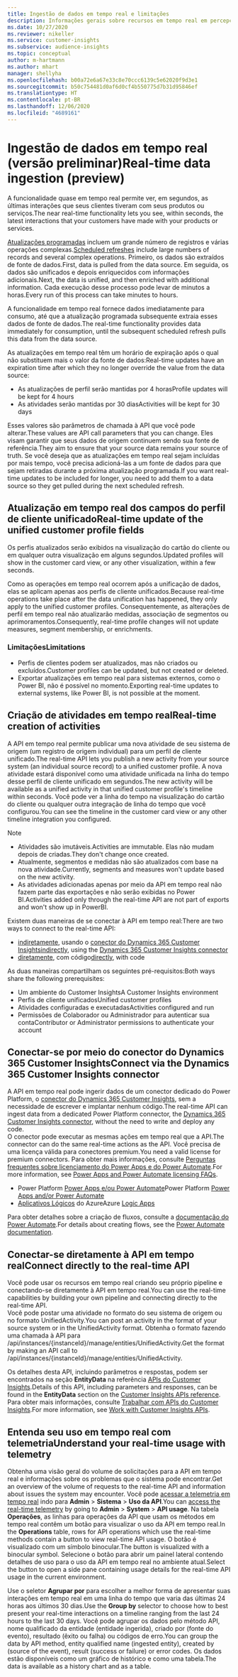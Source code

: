 ```yaml
---
title: Ingestão de dados em tempo real e limitações
description: Informações gerais sobre recursos em tempo real em percepções de público.
ms.date: 10/27/2020
ms.reviewer: nikeller
ms.service: customer-insights
ms.subservice: audience-insights
ms.topic: conceptual
author: m-hartmann
ms.author: mhart
manager: shellyha
ms.openlocfilehash: b00a72e6a67e33c8e70ccc6139c5e62020f9d3e1
ms.sourcegitcommit: b50c754481d0af6d0cf4b550775d7b31d95846ef
ms.translationtype: HT
ms.contentlocale: pt-BR
ms.lasthandoff: 12/06/2020
ms.locfileid: "4689161"
---
```

# <a name="real-time-data-ingestion-preview"></a><span data-ttu-id="dfb2d-103">Ingestão de dados em tempo real (versão preliminar)</span><span class="sxs-lookup"><span data-stu-id="dfb2d-103">Real-time data ingestion (preview)</span></span>

<span data-ttu-id="dfb2d-104">A funcionalidade quase em tempo real permite ver, em segundos, as últimas interações que seus clientes tiveram com seus produtos ou serviços.</span><span class="sxs-lookup"><span data-stu-id="dfb2d-104">The near real-time functionality lets you see, within seconds, the latest interactions that your customers have made with your products or services.</span></span>

<span data-ttu-id="dfb2d-105">[Atualizações programadas](system.md#schedule-tab) incluem um grande número de registros e várias operações complexas.</span><span class="sxs-lookup"><span data-stu-id="dfb2d-105">[Scheduled refreshes](system.md#schedule-tab) include large numbers of records and several complex operations.</span></span> <span data-ttu-id="dfb2d-106">Primeiro, os dados são extraídos de fonte de dados.</span><span class="sxs-lookup"><span data-stu-id="dfb2d-106">First, data is pulled from the data source.</span></span> <span data-ttu-id="dfb2d-107">Em seguida, os dados são unificados e depois enriquecidos com informações adicionais.</span><span class="sxs-lookup"><span data-stu-id="dfb2d-107">Next, the data is unified, and then enriched with additional information.</span></span> <span data-ttu-id="dfb2d-108">Cada execução desse processo pode levar de minutos a horas.</span><span class="sxs-lookup"><span data-stu-id="dfb2d-108">Every run of this process can take minutes to hours.</span></span>

<span data-ttu-id="dfb2d-109">A funcionalidade em tempo real fornece dados imediatamente para consumo, até que a atualização programada subsequente extraia esses dados de fonte de dados.</span><span class="sxs-lookup"><span data-stu-id="dfb2d-109">The real-time functionality provides data immediately for consumption, until the subsequent scheduled refresh pulls this data from the data source.</span></span>

<span data-ttu-id="dfb2d-110">As atualizações em tempo real têm um horário de expiração após o qual não substituem mais o valor da fonte de dados:</span><span class="sxs-lookup"><span data-stu-id="dfb2d-110">Real-time updates have an expiration time after which they no longer override the value from the data source:</span></span>

- <span data-ttu-id="dfb2d-111">As atualizações de perfil serão mantidas por 4 horas</span><span class="sxs-lookup"><span data-stu-id="dfb2d-111">Profile updates will be kept for 4 hours</span></span>
- <span data-ttu-id="dfb2d-112">As atividades serão mantidas por 30 dias</span><span class="sxs-lookup"><span data-stu-id="dfb2d-112">Activities will be kept for 30 days</span></span>

<span data-ttu-id="dfb2d-113">Esses valores são parâmetros de chamada à API que você pode alterar.</span><span class="sxs-lookup"><span data-stu-id="dfb2d-113">These values are API call parameters that you can change.</span></span> <span data-ttu-id="dfb2d-114">Eles visam garantir que seus dados de origem continuem sendo sua fonte de referência.</span><span class="sxs-lookup"><span data-stu-id="dfb2d-114">They aim to ensure that your source data remains your source of truth.</span></span> <span data-ttu-id="dfb2d-115">Se você deseja que as atualizações em tempo real sejam incluídas por mais tempo, você precisa adicioná-las a um fonte de dados para que sejam retiradas durante a próxima atualização programada.</span><span class="sxs-lookup"><span data-stu-id="dfb2d-115">If you want real-time updates to be included for longer, you need to add them to a data source so they get pulled during the next scheduled refresh.</span></span>

## <a name="real-time-update-of-the-unified-customer-profile-fields"></a><span data-ttu-id="dfb2d-116">Atualização em tempo real dos campos do perfil de cliente unificado</span><span class="sxs-lookup"><span data-stu-id="dfb2d-116">Real-time update of the unified customer profile fields</span></span>

<span data-ttu-id="dfb2d-117">Os perfis atualizados serão exibidos na visualização do cartão do cliente ou em qualquer outra visualização em alguns segundos.</span><span class="sxs-lookup"><span data-stu-id="dfb2d-117">Updated profiles will show in the customer card view, or any other visualization, within a few seconds.</span></span>

<span data-ttu-id="dfb2d-118">Como as operações em tempo real ocorrem após a unificação de dados, elas se aplicam apenas aos perfis de cliente unificados.</span><span class="sxs-lookup"><span data-stu-id="dfb2d-118">Because real-time operations take place after the data unification has happened, they only apply to the unified customer profiles.</span></span> <span data-ttu-id="dfb2d-119">Consequentemente, as alterações de perfil em tempo real não atualizarão medidas, associação de segmentos ou aprimoramentos.</span><span class="sxs-lookup"><span data-stu-id="dfb2d-119">Consequently, real-time profile changes will not update measures, segment membership, or enrichments.</span></span>

### <a name="limitations"></a><span data-ttu-id="dfb2d-120">Limitações</span><span class="sxs-lookup"><span data-stu-id="dfb2d-120">Limitations</span></span>

- <span data-ttu-id="dfb2d-121">Perfis de clientes podem ser atualizados, mas não criados ou excluídos.</span><span class="sxs-lookup"><span data-stu-id="dfb2d-121">Customer profiles can be updated, but not created or deleted.</span></span>
- <span data-ttu-id="dfb2d-122">Exportar atualizações em tempo real para sistemas externos, como o Power BI, não é possível no momento.</span><span class="sxs-lookup"><span data-stu-id="dfb2d-122">Exporting real-time updates to external systems, like Power BI, is not possible at the moment.</span></span>

## <a name="real-time-creation-of-activities"></a><span data-ttu-id="dfb2d-123">Criação de atividades em tempo real</span><span class="sxs-lookup"><span data-stu-id="dfb2d-123">Real-time creation of activities</span></span>

<span data-ttu-id="dfb2d-124">A API em tempo real permite publicar uma nova atividade de seu sistema de origem (um registro de origem individual) para um perfil de cliente unificado.</span><span class="sxs-lookup"><span data-stu-id="dfb2d-124">The real-time API lets you publish a new activity from your source system (an individual source record) to a unified customer profile.</span></span> <span data-ttu-id="dfb2d-125">A nova atividade estará disponível como uma atividade unificada na linha do tempo desse perfil de cliente unificado em segundos.</span><span class="sxs-lookup"><span data-stu-id="dfb2d-125">The new activity will be available as a unified activity in that unified customer profile's timeline within seconds.</span></span> <span data-ttu-id="dfb2d-126">Você pode ver a linha do tempo na visualização do cartão do cliente ou qualquer outra integração de linha do tempo que você configurou.</span><span class="sxs-lookup"><span data-stu-id="dfb2d-126">You can see the timeline in the customer card view or any other timeline integration you configured.</span></span>

> [!NOTE]
>
> - <span data-ttu-id="dfb2d-127">Atividades são imutáveis.</span><span class="sxs-lookup"><span data-stu-id="dfb2d-127">Activities are immutable.</span></span> <span data-ttu-id="dfb2d-128">Elas não mudam depois de criadas.</span><span class="sxs-lookup"><span data-stu-id="dfb2d-128">They don't change once created.</span></span>
> - <span data-ttu-id="dfb2d-129">Atualmente, segmentos e medidas não são atualizados com base na nova atividade.</span><span class="sxs-lookup"><span data-stu-id="dfb2d-129">Currently, segments and measures won't update based on the new activity.</span></span>
> - <span data-ttu-id="dfb2d-130">As atividades adicionadas apenas por meio da API em tempo real não fazem parte das exportações e não serão exibidas no Power BI.</span><span class="sxs-lookup"><span data-stu-id="dfb2d-130">Activities added only through the real-time API are not part of exports and won't show up in PowerBI.</span></span>

<span data-ttu-id="dfb2d-131">Existem duas maneiras de se conectar à API em tempo real:</span><span class="sxs-lookup"><span data-stu-id="dfb2d-131">There are two ways to connect to the real-time API:</span></span>

- <span data-ttu-id="dfb2d-132">[indiretamente](#connect-via-the-dynamics-365-customer-insights-connector), usando o [conector do Dynamics 365 Customer Insights](https://docs.microsoft.com/connectors/customerinsights/)</span><span class="sxs-lookup"><span data-stu-id="dfb2d-132">[indirectly](#connect-via-the-dynamics-365-customer-insights-connector), using the [Dynamics 365 Customer Insights connector](https://docs.microsoft.com/connectors/customerinsights/)</span></span>
- <span data-ttu-id="dfb2d-133">[diretamente](#connect-directly-to-the-real-time-api), com código</span><span class="sxs-lookup"><span data-stu-id="dfb2d-133">[directly](#connect-directly-to-the-real-time-api), with code</span></span>

<span data-ttu-id="dfb2d-134">As duas maneiras compartilham os seguintes pré-requisitos:</span><span class="sxs-lookup"><span data-stu-id="dfb2d-134">Both ways share the following prerequisites:</span></span>

- <span data-ttu-id="dfb2d-135">Um ambiente do Customer Insights</span><span class="sxs-lookup"><span data-stu-id="dfb2d-135">A Customer Insights environment</span></span>
- <span data-ttu-id="dfb2d-136">Perfis de cliente unificados</span><span class="sxs-lookup"><span data-stu-id="dfb2d-136">Unified customer profiles</span></span>
- <span data-ttu-id="dfb2d-137">Atividades configuradas e executadas</span><span class="sxs-lookup"><span data-stu-id="dfb2d-137">Activities configured and run</span></span>
- <span data-ttu-id="dfb2d-138">Permissões de Colaborador ou Administrador para autenticar sua conta</span><span class="sxs-lookup"><span data-stu-id="dfb2d-138">Contributor or Administrator permissions to authenticate your account</span></span>

## <a name="connect-via-the-dynamics-365-customer-insights-connector"></a><span data-ttu-id="dfb2d-139">Conectar-se por meio do conector do Dynamics 365 Customer Insights</span><span class="sxs-lookup"><span data-stu-id="dfb2d-139">Connect via the Dynamics 365 Customer Insights connector</span></span>

<span data-ttu-id="dfb2d-140">A API em tempo real pode ingerir dados de um conector dedicado do Power Platform, o [conector do Dynamics 365 Customer Insights](https://docs.microsoft.com/connectors/customerinsights/), sem a necessidade de escrever e implantar nenhum código.</span><span class="sxs-lookup"><span data-stu-id="dfb2d-140">The real-time API can ingest data from a dedicated Power Platform connector, the [Dynamics 365 Customer Insights connector](https://docs.microsoft.com/connectors/customerinsights/), without the need to write and deploy any code.</span></span>    
<span data-ttu-id="dfb2d-141">O conector pode executar as mesmas ações em tempo real que a API.</span><span class="sxs-lookup"><span data-stu-id="dfb2d-141">The connector can do the same real-time actions as the API.</span></span> <span data-ttu-id="dfb2d-142">Você precisa de uma licença válida para conectores premium.</span><span class="sxs-lookup"><span data-stu-id="dfb2d-142">You need a valid license for premium connectors.</span></span> <span data-ttu-id="dfb2d-143">Para obter mais informações, consulte [Perguntas frequentes sobre licenciamento do Power Apps e do Power Automate](https://docs.microsoft.com/power-platform/admin/powerapps-flow-licensing-faq).</span><span class="sxs-lookup"><span data-stu-id="dfb2d-143">For more information, see [Power Apps and Power Automate licensing FAQs](https://docs.microsoft.com/power-platform/admin/powerapps-flow-licensing-faq).</span></span>

- <span data-ttu-id="dfb2d-144">Power Platform [Power Apps e/ou Power Automate](https://docs.microsoft.com/connectors/)</span><span class="sxs-lookup"><span data-stu-id="dfb2d-144">Power Platform [Power Apps and/or Power Automate](https://docs.microsoft.com/connectors/)</span></span>
- <span data-ttu-id="dfb2d-145">[Aplicativos Lógicos](https://docs.microsoft.com/azure/connectors/apis-list) do Azure</span><span class="sxs-lookup"><span data-stu-id="dfb2d-145">Azure [Logic Apps](https://docs.microsoft.com/azure/connectors/apis-list)</span></span>

<span data-ttu-id="dfb2d-146">Para obter detalhes sobre a criação de fluxos, consulte a [documentação do Power Automate](https://docs.microsoft.com/power-automate/).</span><span class="sxs-lookup"><span data-stu-id="dfb2d-146">For details about creating flows, see the [Power Automate documentation](https://docs.microsoft.com/power-automate/).</span></span>

## <a name="connect-directly-to-the-real-time-api"></a><span data-ttu-id="dfb2d-147">Conectar-se diretamente à API em tempo real</span><span class="sxs-lookup"><span data-stu-id="dfb2d-147">Connect directly to the real-time API</span></span>

<span data-ttu-id="dfb2d-148">Você pode usar os recursos em tempo real criando seu próprio pipeline e conectando-se diretamente à API em tempo real.</span><span class="sxs-lookup"><span data-stu-id="dfb2d-148">You can use the real-time capabilities by building your own pipeline and connecting directly to the real-time API.</span></span>    
<span data-ttu-id="dfb2d-149">Você pode postar uma atividade no formato do seu sistema de origem ou no formato UnifiedActivity.</span><span class="sxs-lookup"><span data-stu-id="dfb2d-149">You can post an activity in the format of your source system or in the UnifiedActivity format.</span></span> <span data-ttu-id="dfb2d-150">Obtenha o formato fazendo uma chamada à API para /api/instances/{instanceId}/manage/entities/UnifiedActivity.</span><span class="sxs-lookup"><span data-stu-id="dfb2d-150">Get the format by making an API call to /api/instances/{instanceId}/manage/entities/UnifiedActivity.</span></span>

<span data-ttu-id="dfb2d-151">Os detalhes desta API, incluindo parâmetros e respostas, podem ser encontrados na seção **EntityData** na referência [APIs do Customer Insights](https://developer.ci.ai.dynamics.com/api-details#api=CustomerInsights).</span><span class="sxs-lookup"><span data-stu-id="dfb2d-151">Details of this API, including parameters and responses, can be found in the **EntityData** section on the [Customer Insights APIs reference](https://developer.ci.ai.dynamics.com/api-details#api=CustomerInsights).</span></span> <span data-ttu-id="dfb2d-152">Para obter mais informações, consulte [Trabalhar com APIs do Customer Insights](apis.md).</span><span class="sxs-lookup"><span data-stu-id="dfb2d-152">For more information, see [Work with Customer Insights APIs](apis.md).</span></span>

## <a name="understand-your-real-time-usage-with-telemetry"></a><span data-ttu-id="dfb2d-153">Entenda seu uso em tempo real com telemetria</span><span class="sxs-lookup"><span data-stu-id="dfb2d-153">Understand your real-time usage with telemetry</span></span>

<span data-ttu-id="dfb2d-154">Obtenha uma visão geral do volume de solicitações para a API em tempo real e informações sobre os problemas que o sistema pode encontrar.</span><span class="sxs-lookup"><span data-stu-id="dfb2d-154">Get an overview of the volume of requests to the real-time API and information about issues the system may encounter.</span></span> <span data-ttu-id="dfb2d-155">Você pode [acessar a telemetria em tempo real](system.md#api-usage-tab) indo para **Admin** > **Sistema** > **Uso da API**.</span><span class="sxs-lookup"><span data-stu-id="dfb2d-155">You can [access the real-time telemetry](system.md#api-usage-tab) by going to **Admin** > **System** > **API usage**.</span></span> <span data-ttu-id="dfb2d-156">Na tabela **Operações**, as linhas para operações da API que usam os métodos em tempo real contêm um botão para visualizar o uso da API em tempo real.</span><span class="sxs-lookup"><span data-stu-id="dfb2d-156">In the **Operations** table, rows for API operations which use the real-time methods contain a button to view real-time API usage.</span></span> <span data-ttu-id="dfb2d-157">O botão é visualizado com um símbolo binocular.</span><span class="sxs-lookup"><span data-stu-id="dfb2d-157">The button is visualized with a binocular symbol.</span></span> <span data-ttu-id="dfb2d-158">Selecione o botão para abrir um painel lateral contendo detalhes de uso para o uso da API em tempo real no ambiente atual.</span><span class="sxs-lookup"><span data-stu-id="dfb2d-158">Select the button to open a side pane containing usage details for the real-time API usage in the current environment.</span></span>

<span data-ttu-id="dfb2d-159">Use o seletor **Agrupar por** para escolher a melhor forma de apresentar suas interações em tempo real em uma linha do tempo que varia das últimas 24 horas aos últimos 30 dias.</span><span class="sxs-lookup"><span data-stu-id="dfb2d-159">Use the **Group by** selector to choose how to best present your real-time interactions on a timeline ranging from the last 24 hours to the last 30 days.</span></span> <span data-ttu-id="dfb2d-160">Você pode agrupar os dados pelo método API, nome qualificado da entidade (entidade ingerida), criado por (fonte do evento), resultado (êxito ou falha) ou códigos de erro.</span><span class="sxs-lookup"><span data-stu-id="dfb2d-160">You can group the data by API method, entity qualified name (ingested entity), created by (source of the event), result (success or failure) or error codes.</span></span> <span data-ttu-id="dfb2d-161">Os dados estão disponíveis como um gráfico de histórico e como uma tabela.</span><span class="sxs-lookup"><span data-stu-id="dfb2d-161">The data is available as a history chart and as a table.</span></span>
